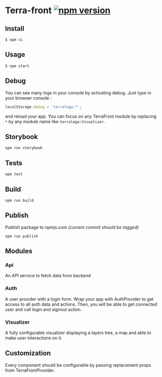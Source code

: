 # Terra-front [![npm version](https://badge.fury.io/js/@terralego%2Fcore.svg)](https://www.npmjs.com/package/@terralego/core)

## Install

```shell
$ npm ci
```

## Usage

```shell
$ npm start
```

## Debug

You can see many logs in your console by activating debug. Just type in your browser console :

```js
localStorage.debug = 'terralego:*';
```

and reload your app. You can focus on any TerraFront module by replacing `*` by any module name like `terralego:Visualizer`.

## Storybook

```shell
npm run storybook
```

## Tests

```shell
npm test
```

## Build

```shell
npm run build
```

## Publish

Publish package to npmjs.com *(current commit should be tagged)*

```shell
npm run publish
```

## Modules

### Api

An API service to fetch data from backend

### Auth

A user provider with a login form. Wrap your app with AuthProvider to get access to all auth data and actions. Then, you will be able to get connected user and call login and signout action.

### Visualizer

A fully configurable visualizer displaying a layers tree, a map and able to make user interactions on it.

## Customization

Every component should be configurable by passing replacement props from TerraFrontProvider.
